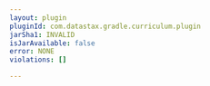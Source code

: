 ```yaml
---
layout: plugin
pluginId: com.datastax.gradle.curriculum.plugin
jarSha1: INVALID
isJarAvailable: false
error: NONE
violations: []

---
```

